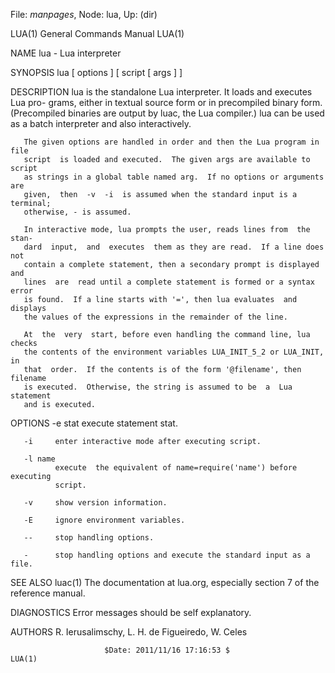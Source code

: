 File: *manpages*,  Node: lua,  Up: (dir)

LUA(1)                      General Commands Manual                     LUA(1)



NAME
       lua - Lua interpreter

SYNOPSIS
       lua [ options ] [ script [ args ] ]

DESCRIPTION
       lua  is the standalone Lua interpreter.  It loads and executes Lua pro-
       grams, either in textual source form or  in  precompiled  binary  form.
       (Precompiled  binaries  are output by luac, the Lua compiler.)  lua can
       be used as a batch interpreter and also interactively.

       The given options are handled in order and then the Lua program in file
       script  is loaded and executed.  The given args are available to script
       as strings in a global table named arg.  If no options or arguments are
       given,  then  -v  -i  is assumed when the standard input is a terminal;
       otherwise, - is assumed.

       In interactive mode, lua prompts the user, reads lines from  the  stan-
       dard  input,  and  executes  them as they are read.  If a line does not
       contain a complete statement, then a secondary prompt is displayed  and
       lines  are  read until a complete statement is formed or a syntax error
       is found.  If a line starts with '=', then lua evaluates  and  displays
       the values of the expressions in the remainder of the line.

       At  the  very  start, before even handling the command line, lua checks
       the contents of the environment variables LUA_INIT_5_2 or LUA_INIT,  in
       that  order.  If the contents is of the form '@filename', then filename
       is executed.  Otherwise, the string is assumed to be  a  Lua  statement
       and is executed.

OPTIONS
       -e stat
              execute statement stat.

       -i     enter interactive mode after executing script.

       -l name
              execute  the equivalent of name=require('name') before executing
              script.

       -v     show version information.

       -E     ignore environment variables.

       --     stop handling options.

       -      stop handling options and execute the standard input as a file.

SEE ALSO
       luac(1)
       The documentation at lua.org, especially section  7  of  the  reference
       manual.

DIAGNOSTICS
       Error messages should be self explanatory.

AUTHORS
       R. Ierusalimschy, L. H. de Figueiredo, W. Celes



                         $Date: 2011/11/16 17:16:53 $                   LUA(1)
